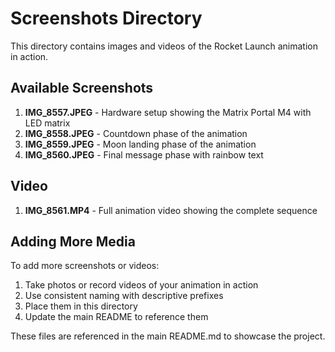 # Screenshots Directory

This directory contains images and videos of the Rocket Launch animation in action.

## Available Screenshots

1. **IMG_8557.JPEG** - Hardware setup showing the Matrix Portal M4 with LED matrix
2. **IMG_8558.JPEG** - Countdown phase of the animation
3. **IMG_8559.JPEG** - Moon landing phase of the animation
4. **IMG_8560.JPEG** - Final message phase with rainbow text

## Video

1. **IMG_8561.MP4** - Full animation video showing the complete sequence

## Adding More Media

To add more screenshots or videos:
1. Take photos or record videos of your animation in action
2. Use consistent naming with descriptive prefixes
3. Place them in this directory
4. Update the main README to reference them

These files are referenced in the main README.md to showcase the project.